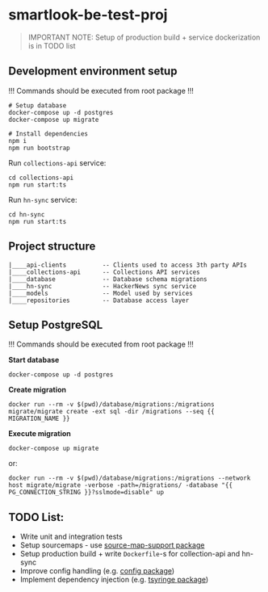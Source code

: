 # smartlook-be-test-proj

> IMPORTANT NOTE: Setup of production build + service dockerization is in TODO list

## Development environment setup
!!! Commands should be executed from root package !!!
```
# Setup database
docker-compose up -d postgres
docker-compose up migrate

# Install dependencies
npm i
npm run bootstrap
```

Run `collections-api` service:
```
cd collections-api
npm run start:ts
```

Run `hn-sync` service:
```
cd hn-sync
npm run start:ts
```

## Project structure
```
|____api-clients          -- Clients used to access 3th party APIs
|____collections-api      -- Collections API services
|____database             -- Database schema migrations
|____hn-sync              -- HackerNews sync service 
|____models               -- Model used by services
|____repositories         -- Database access layer
```

## Setup PostgreSQL
!!! Commands should be executed from root package !!!

**Start database**
```
docker-compose up -d postgres
```

**Create migration**
```
docker run --rm -v $(pwd)/database/migrations:/migrations migrate/migrate create -ext sql -dir /migrations --seq {{ MIGRATION_NAME }}
```

**Execute migration**
```
docker-compose up migrate
```
or:
```
docker run --rm -v $(pwd)/database/migrations:/migrations --network host migrate/migrate -verbose -path=/migrations/ -database "{{ PG_CONNECTION_STRING }}?sslmode=disable" up
```

## TODO List:
* Write unit and integration tests
* Setup sourcemaps - use [source-map-support package](https://www.npmjs.com/package/source-map-support)
* Setup production build + write `Dockerfile`-s for collection-api and hn-sync
* Improve config handling (e.g. [config package](https://www.npmjs.com/package/config))
* Implement dependency injection (e.g. [tsyringe package](https://github.com/microsoft/tsyringe))

